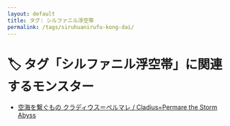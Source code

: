 ```yaml
---
layout: default
title: タグ: シルファニル浮空帯
permalink: /tags/siruhuanirufu-kong-dai/
---
```

# 🏷️ タグ「シルファニル浮空帯」に関連するモンスター

- [空海を繋ぐもの クラディウス＝ペルマレ / Cladius=Permare the Storm Abyss](/monsterdex/monster/Cladius=Permare.html)